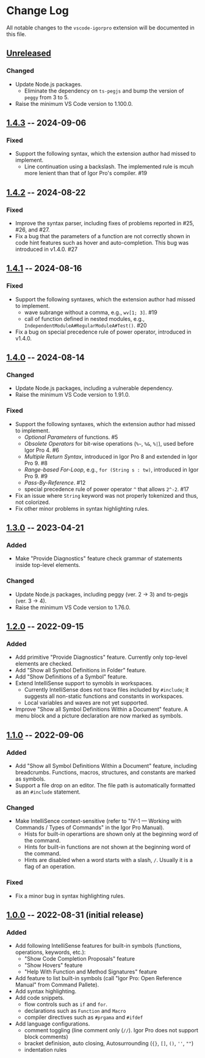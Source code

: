 # Change Log

All notable changes to the `vscode-igorpro` extension will be documented in this file.

## [Unreleased]

### Changed

- Update Node.js packages.
  - Eliminate the dependency on `ts-pegjs` and bump the version of `peggy` from 3 to 5.
- Raise the minimum VS Code version to 1.100.0.

## [1.4.3] -- 2024-09-06

### Fixed

- Support the following syntax, which the extension author had missed to implement.
  - Line continuation using a backslash. The implemented rule is mcuh more lenient than that of Igor Pro's compiler. #19

## [1.4.2] -- 2024-08-22

### Fixed

- Improve the syntax parser, including fixes of problems reported in #25, #26, and #27.
- Fix a bug that the parameters of a function are not correctly shown in code hint features such as hover and auto-completion. This bug was introduced in v1.4.0. #27

## [1.4.1] -- 2024-08-16

### Fixed

- Support the following syntaxes, which the extension author had missed to implement.
  - wave subrange without a comma, e.g., `wv[1; 3]`. #19
  - call of function defined in nested modules, e.g., `IndependentModuleA#RegularModuleA#Test()`. #20
- Fix a bug on special precedence rule of power operator, introduced in v1.4.0.

## [1.4.0] -- 2024-08-14

### Changed

- Update Node.js packages, including a vulnerable dependency.
- Raise the minimum VS Code version to 1.91.0.

### Fixed

- Support the following syntaxes, which the extension author had missed to implement.
  - _Optional Parameters_ of functions. #5
  - _Obsolete Operators_ for bit-wise operations (`%~`, `%&`, `%|`), used before Igor Pro 4. #6
  - _Multiple Return Syntax_, introduced in Igor Pro 8 and extended in Igor Pro 9. #8
  - _Range-based For-Loop_, e.g., `for (String s : tw)`, introduced in Igor Pro 9. #9
  - _Pass-By-Reference_. #12
  - special precedence rule of power operator `^` that allows `2^-2`. #17
- Fix an issue where `String` keyword was not properly tokenized and thus, not colorized.
- Fix other minor problems in syntax highlighting rules.

## [1.3.0] -- 2023-04-21

### Added

- Make "Provide Diagnostics" feature check grammar of statements inside top-level elements.

### Changed

- Update Node.js packages, including peggy (ver. 2 -> 3) and ts-pegjs (ver. 3 -> 4).
- Raise the minimum VS Code version to 1.76.0.

## [1.2.0] -- 2022-09-15

### Added

- Add primitive "Provide Diagnostics" feature. Currently only top-level elements are checked.
- Add "Show all Symbol Definitions in Folder" feature.
- Add "Show Definitions of a Symbol" feature.
- Extend IntelliSense support to symobls in workspaces.
  - Currently IntelliSense does not trace files included by `#include`; it suggests all non-static functions and constants in workspaces.
  - Local variables and waves are not yet supported.
- Improve "Show all Symbol Definitions Within a Document" feature. A menu block and a picture declaration are now marked as symbols.
  
## [1.1.0] -- 2022-09-06

### Added

- Add "Show all Symbol Definitions Within a Document" feature, including breadcrumbs. Functions, macros, structures, and constants are marked as symbols.
- Support a file drop on an editor. The file path is automatically formatted as an `#include` statement.

### Changed

- Make IntelliSence context-sensitive (refer to "IV-1 — Working with Commands / Types of Commands" in the Igor Pro Manual).
  - Hists for built-in operartions are shown only at the beginning word of the command.
  - Hints for built-in functions are not shown at the beginning word of the command.
  - Hints are disabled when a word starts with a slash, `/`. Usually it is a flag of an operation.

### Fixed

- Fix a minor bug in syntax highlighting rules.

## [1.0.0] -- 2022-08-31 (initial release)

### Added

- Add following IntelliSense features for built-in symbols (functions, operations, keywords, etc.):
  - "Show Code Completion Proposals" feature
  - "Show Hovers" feature
  - "Help With Function and Method Signatures" feature
- Add feature to list built-in symbols (call "Igor Pro: Open Reference Manual" from Command Pallete).
- Add syntax highlighting.
- Add code snippets.
  - flow controls such as `if` and `for`.
  - declarations such as `Function` and `Macro`
  - compiler directives such as `#prgama` and `#ifdef`
- Add language configurations.
  - comment toggling (line comment only (`//`). Igor Pro does not support block comments)
  - bracket definision, auto closing, Autosurrounding (`{}`, `[]`, `()`, `''`, `""`)
  - indentation rules

[Unreleased]: https://github.com/fujidana/vscode-igorpro/compare/v1.4.3...HEAD
[1.4.3]: https://github.com/fujidana/vscode-igorpro/compare/v1.4.2...v1.4.3
[1.4.2]: https://github.com/fujidana/vscode-igorpro/compare/v1.4.1...v1.4.2
[1.4.1]: https://github.com/fujidana/vscode-igorpro/compare/v1.4.0...v1.4.1
[1.4.0]: https://github.com/fujidana/vscode-igorpro/compare/v1.3.0...v1.4.0
[1.3.0]: https://github.com/fujidana/vscode-igorpro/compare/v1.2.0...v1.3.0
[1.2.0]: https://github.com/fujidana/vscode-igorpro/compare/v1.1.0...v1.2.0
[1.1.0]: https://github.com/fujidana/vscode-igorpro/compare/v1.0.0...v1.1.0
[1.0.0]: https://github.com/fujidana/vscode-igorpro/releases/tag/v1.0.0
